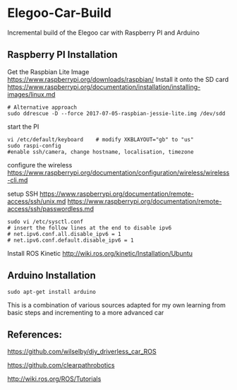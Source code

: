 # Elegoo-Car-Build
Incremental build of the Elegoo car with Raspberry PI and Arduino

## Raspberry PI Installation
Get the Raspbian Lite Image
https://www.raspberrypi.org/downloads/raspbian/
Install it onto the SD card
https://www.raspberrypi.org/documentation/installation/installing-images/linux.md
```
# Alternative approach
sudo ddrescue -D --force 2017-07-05-raspbian-jessie-lite.img /dev/sdd
```


start the PI
```
vi /etc/default/keyboard	# modify XKBLAYOUT="gb" to "us"
sudo raspi-config 
#enable ssh/camera, change hostname, localisation, timezone
```
configure the wireless
https://www.raspberrypi.org/documentation/configuration/wireless/wireless-cli.md

setup SSH
https://www.raspberrypi.org/documentation/remote-access/ssh/unix.md
https://www.raspberrypi.org/documentation/remote-access/ssh/passwordless.md

```
sudo vi /etc/sysctl.conf
# insert the follow lines at the end to disable ipv6
# net.ipv6.conf.all.disable_ipv6 = 1
# net.ipv6.conf.default.disable_ipv6 = 1
```

Install ROS Kinetic
http://wiki.ros.org/kinetic/Installation/Ubuntu


## Arduino Installation
```
sudo apt-get install arduino
```



This is a combination of various sources adapted for my own learning from basic steps and incrementing to a more advanced car

## References:
https://github.com/wilselby/diy_driverless_car_ROS

https://github.com/clearpathrobotics

http://wiki.ros.org/ROS/Tutorials
